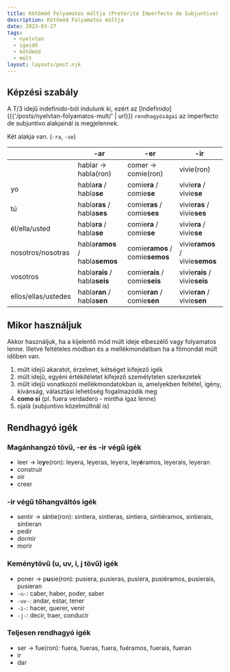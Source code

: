 ```yaml
---
title: Kötőmód Folyamatos múltja (Pretérito Imperfecto de Subjuntivo)
description: Kötőmód Folyamatos múltja
date: 2023-03-27
tags:
  - nyelvtan
  - igeidő
  - kötőmód
  - múlt
layout: layouts/post.njk
---
```


## Képzési szabály

A T/3 idejű indefinido-ból indulunk ki, ezért az [Indefinido]({{'/posts/nyelvtan-folyamatos-mult/' | url}}) `rendhagyóságai` az imperfecto de subjuntivo alakjainál is megjelennek.

Két alakja van. (`-ra`, `-se`)

&nbsp;|-ar|-er|-ir
----|----|----|----
&nbsp;|hablar &rarr; habla(ron)|comer &rarr; comie(ron)|vivie(ron)
yo|habla**ra** / habla**se** | comie**ra** / comie**se** | vivie**ra** / vivie**se**
tú|habla**ras** / habla**ses** | comie**ras** / comie**ses** | vivie**ras** / vivie**ses**
él/ella/usted|habla**ra** / habla**se** | comie**ra** / comie**se** | vivie**ra** / vivie**se**
nosotros/nosotras|habla**ramos** / habla**semos** | comie**ramos** / comie**semos** | vivie**ramos** / vivie**semos**
vosotros|habla**rais** / habla**seis** | comie**rais** / comie**seis** | vivie**rais** / vivie**seis**
ellos/ellas/ustedes|habla**ran** / habla**sen** | comie**ran** / comie**sen** | vivie**ran** / vivie**sen**

## Mikor használjuk

Akkor használjuk, ha a kijelentő mód múlt ideje elbeszélő vagy folyamatos lenne.
Illetve feltételes módban és a mellékmondatban ha a főmondat múlt időben van.

1. múlt idejű akaratot, érzelmet, kétséget kifejező igék
1. múlt idejű, egyéni értékítéletet kifejező személytelen szerkezetek
1. műlt idejű vonatkozói mellékmondatokban is, amelyekben feltétel, igény, kívánság, választási lehetőség fogalmazódik meg
1. **como si** (pl. fuera verdadero - mintha igaz lenne)
1. ojalá (subjuntivo közelmúltnál is)

## Rendhagyó igék

### Magánhangzó tövű, -er és -ir végű igék

- leer &rarr; le**y**e(ron): leyera, leyeras, leyera, ley**é**ramos, leyerais, leyeran
- construir
- oir
- creer

### -ir végű tőhangváltós igék

- sentir &rarr; s**i**ntie(ron): sintiera, sintieras, sintiera, sintiéramos, sintierais, sintieran
- pedir
- dormir
- morir

### Keménytövű (u, uv, i, j tövű) igék

- poner &rarr; p**u**sie(ron): pusiera, pusieras, pusiera, pusiéramos, pusierais, pusieran
- `-u-`: caber, haber, poder, saber
- `-uv-`: andar, estar, tener
- `-i-`: hacer, querer, venir
- `-j-`: decir, traer, conducir

### Teljesen rendhagyó igék

- ser &rarr; fue(ron): fuera, fueras, fuera, fuéramos, fuerais, fueran
- ir
- dar
